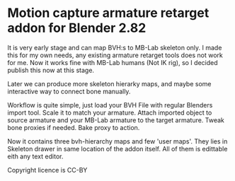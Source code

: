 # Motion capture armature retarget addon for Blender 2.82

It is very early stage and can map BVH:s to MB-Lab skeleton only. I made this for my own needs, any existing armature retarget tools does not work for me. Now it works fine with MB-Lab humans (Not IK rig), so I decided publish this now at this stage.

Later we can produce more skeleton hierarky maps, and maybe some interactive way to connect bone manually.

Workflow is quite simple, just load your BVH File with regular Blenders import tool. Scale it to match your armature. Attach imported object to source armature and your MB-Lab armature to the target armature. Tweak bone proxies if needed. Bake proxy to action.

Now it contains three bvh-hierarchy maps and few 'user maps'. They lies in Skeleton drawer in same location of the addon itself.
All of them is edittable eith any text editor.


Copyright licence is CC-BY
